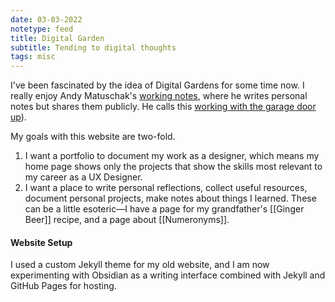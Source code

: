 ```yaml
---
date: 03-03-2022
notetype: feed
title: Digital Garden
subtitle: Tending to digital thoughts
tags: misc
---
```


I've been fascinated by the idea of Digital Gardens for some time now. I really enjoy Andy Matuschak's [working notes](https://notes.andymatuschak.org/), where he writes personal notes but shares them publicly. He calls this [working with the garage door up](https://notes.andymatuschak.org/Work_with_the_garage_door_up)). 

My goals with this website are two-fold.

1. I want a portfolio to document my work as a designer, which means my home page shows only the projects that show the skills most relevant to my career as a UX Designer.
2. I want a place to write personal reflections, collect useful resources, document personal projects, make notes about things I learned. These can be a little esoteric—I have a page for my grandfather's [[Ginger Beer]] recipe, and a page about [[Numeronyms]]. 

#### Website Setup
I used a custom Jekyll theme for my old website, and I am now experimenting with Obsidian as a writing interface combined with Jekyll and GitHub Pages for hosting.